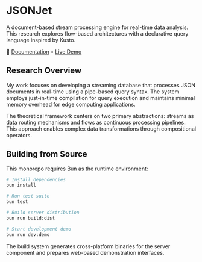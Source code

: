 # JSONJet

A document-based stream processing engine for real-time data analysis. This research explores flow-based architectures with a declarative query language inspired by Kusto.

📖 [Documentation](./docs/) • [Live Demo](./packages/demo/)


## Research Overview

My work focuses on developing a streaming database that processes JSON documents in real-time using a pipe-based query syntax. The system employs just-in-time compilation for query execution and maintains minimal memory overhead for edge computing applications.

The theoretical framework centers on two primary abstractions: streams as data routing mechanisms and flows as continuous processing pipelines. This approach enables complex data transformations through compositional operators.

## Building from Source

This monorepo requires Bun as the runtime environment:

```bash
# Install dependencies
bun install

# Run test suite
bun test

# Build server distribution
bun run build:dist

# Start development demo
bun run dev:demo
```

The build system generates cross-platform binaries for the server component and prepares web-based demonstration interfaces.


